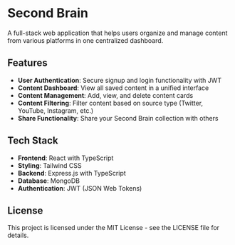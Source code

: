 # Second Brain

A full-stack web application that helps users organize and manage content from various platforms in one centralized dashboard.

## Features

- **User Authentication**: Secure signup and login functionality with JWT
- **Content Dashboard**: View all saved content in a unified interface
- **Content Management**: Add, view, and delete content cards
- **Content Filtering**: Filter content based on source type (Twitter, YouTube, Instagram, etc.)
- **Share Functionality**: Share your Second Brain collection with others

## Tech Stack

- **Frontend**: React with TypeScript
- **Styling**: Tailwind CSS
- **Backend**: Express.js with TypeScript
- **Database**: MongoDB
- **Authentication**: JWT (JSON Web Tokens)

## License

This project is licensed under the MIT License - see the LICENSE file for details.
